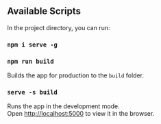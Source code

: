 
## Available Scripts

In the project directory, you can run:

### `npm i serve -g`

### `npm run build`
Builds the app for production to the `build` folder.<br />

### `serve -s build`

Runs the app in the development mode.<br />
Open [http://localhost:5000](http://localhost:5000) to view it in the browser.

